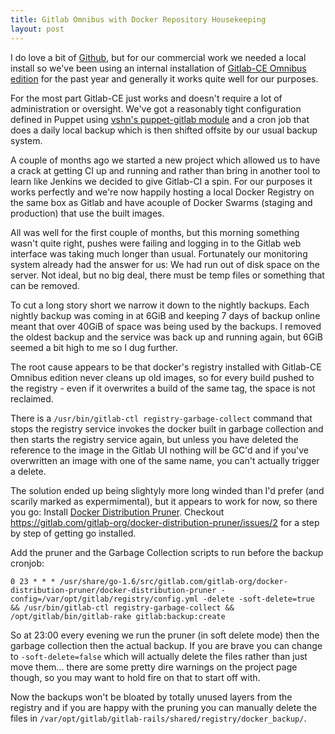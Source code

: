 ```yaml
---
title: Gitlab Omnibus with Docker Repository Housekeeping
layout: post
---
```

I do love a bit of [Github](https://github.com), but for our commercial work we needed a local install so we've been using an internal installation of [Gitlab-CE Omnibus edition](https://about.gitlab.com/installation/) for the past year and generally it works quite well for our purposes. 

For the most part Gitlab-CE just works and doesn't require a lot of administration or oversight. We've got a reasonably tight configuration defined in Puppet using [vshn's puppet-gitlab module](https://github.com/vshn/puppet-gitlab) and a cron job that does a daily local backup which is then shifted offsite by our usual backup system. 

A couple of months ago we started a new project which allowed us to have a crack at getting CI up and running and rather than bring in another tool to learn like Jenkins we decided to give Gitlab-CI a spin. For our purposes it works perfectly and we're now happily hosting a local Docker Registry on the same box as Gitlab and have acouple of Docker Swarms (staging and production) that use the built images. 

All was well for the first couple of months, but this morning something wasn't quite right, pushes were failing and logging in to the Gitlab web interface was taking much longer than usual. Fortunately our monitoring system already had the answer for us: We had run out of disk space on the server. Not ideal, but no big deal, there must be temp files or something that can be removed. 

To cut a long story short we narrow it down to the nightly backups. Each nightly backup was coming in at 6GiB and keeping 7 days of backup online meant that over 40GiB of space was being used by the backups. I removed the oldest backup and the service was back up and running again, but 6GiB seemed a bit high to me so I dug further. 

The root cause appears to be that docker's registry installed with Gitlab-CE Omnibus edition never cleans up old images, so for every build pushed to the registry - even if it overwrites a build of the same tag, the space is not reclaimed. 

There is a `/usr/bin/gitlab-ctl registry-garbage-collect` command that stops the registry service invokes the docker built in garbage collection and then starts the registry service again, but unless you have deleted the reference to the image in the Gitlab UI nothing will be GC'd and if you've overwritten an image with one of the same name, you can't actually trigger a delete.

The solution ended up being slightyly more long winded than I'd prefer (and scarily marked as expermimental), but it appears to work for now, so there you go: 
Install [Docker Distribution Pruner](https://gitlab.com/gitlab-org/docker-distribution-pruner). Checkout https://gitlab.com/gitlab-org/docker-distribution-pruner/issues/2 for a step by step of getting go installed. 

Add the pruner and the Garbage Collection scripts to run before the backup cronjob: 
```
0 23 * * * /usr/share/go-1.6/src/gitlab.com/gitlab-org/docker-distribution-pruner/docker-distribution-pruner -config=/var/opt/gitlab/registry/config.yml -delete -soft-delete=true && /usr/bin/gitlab-ctl registry-garbage-collect && /opt/gitlab/bin/gitlab-rake gitlab:backup:create
```
So at 23:00 every evening we run the pruner (in soft delete mode) then the garbage collection then the actual backup. If you are brave you can change to `-soft-delete=false` which will actually delete the files rather than just move them... there are some pretty dire warnings on the project page though, so you may want to hold fire on that to start off with. 

Now the backups won't be bloated by totally unused layers from the registry and if you are happy with the pruning you can manually delete the files in `/var/opt/gitlab/gitlab-rails/shared/registry/docker_backup/`. 

